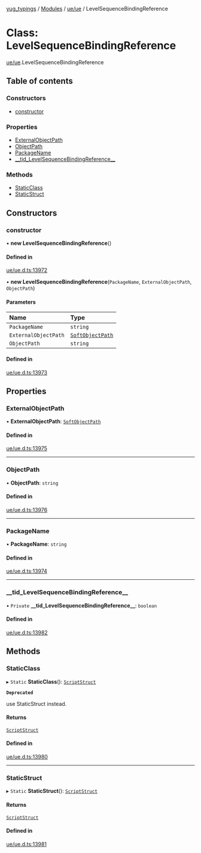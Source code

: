 [yug_typings](../README.md) / [Modules](../modules.md) / [ue/ue](../modules/ue_ue.md) / LevelSequenceBindingReference

# Class: LevelSequenceBindingReference

[ue/ue](../modules/ue_ue.md).LevelSequenceBindingReference

## Table of contents

### Constructors

- [constructor](ue_ue.LevelSequenceBindingReference.md#constructor)

### Properties

- [ExternalObjectPath](ue_ue.LevelSequenceBindingReference.md#externalobjectpath)
- [ObjectPath](ue_ue.LevelSequenceBindingReference.md#objectpath)
- [PackageName](ue_ue.LevelSequenceBindingReference.md#packagename)
- [\_\_tid\_LevelSequenceBindingReference\_\_](ue_ue.LevelSequenceBindingReference.md#__tid_levelsequencebindingreference__)

### Methods

- [StaticClass](ue_ue.LevelSequenceBindingReference.md#staticclass)
- [StaticStruct](ue_ue.LevelSequenceBindingReference.md#staticstruct)

## Constructors

### constructor

• **new LevelSequenceBindingReference**()

#### Defined in

[ue/ue.d.ts:13972](https://github.com/YugMetaverse/yug_typings/blob/b7d9b19/ue/ue.d.ts#L13972)

• **new LevelSequenceBindingReference**(`PackageName`, `ExternalObjectPath`, `ObjectPath`)

#### Parameters

| Name | Type |
| :------ | :------ |
| `PackageName` | `string` |
| `ExternalObjectPath` | [`SoftObjectPath`](ue_ue.SoftObjectPath.md) |
| `ObjectPath` | `string` |

#### Defined in

[ue/ue.d.ts:13973](https://github.com/YugMetaverse/yug_typings/blob/b7d9b19/ue/ue.d.ts#L13973)

## Properties

### ExternalObjectPath

• **ExternalObjectPath**: [`SoftObjectPath`](ue_ue.SoftObjectPath.md)

#### Defined in

[ue/ue.d.ts:13975](https://github.com/YugMetaverse/yug_typings/blob/b7d9b19/ue/ue.d.ts#L13975)

___

### ObjectPath

• **ObjectPath**: `string`

#### Defined in

[ue/ue.d.ts:13976](https://github.com/YugMetaverse/yug_typings/blob/b7d9b19/ue/ue.d.ts#L13976)

___

### PackageName

• **PackageName**: `string`

#### Defined in

[ue/ue.d.ts:13974](https://github.com/YugMetaverse/yug_typings/blob/b7d9b19/ue/ue.d.ts#L13974)

___

### \_\_tid\_LevelSequenceBindingReference\_\_

• `Private` **\_\_tid\_LevelSequenceBindingReference\_\_**: `boolean`

#### Defined in

[ue/ue.d.ts:13982](https://github.com/YugMetaverse/yug_typings/blob/b7d9b19/ue/ue.d.ts#L13982)

## Methods

### StaticClass

▸ `Static` **StaticClass**(): [`ScriptStruct`](ue_ue.ScriptStruct.md)

**`Deprecated`**

use StaticStruct instead.

#### Returns

[`ScriptStruct`](ue_ue.ScriptStruct.md)

#### Defined in

[ue/ue.d.ts:13980](https://github.com/YugMetaverse/yug_typings/blob/b7d9b19/ue/ue.d.ts#L13980)

___

### StaticStruct

▸ `Static` **StaticStruct**(): [`ScriptStruct`](ue_ue.ScriptStruct.md)

#### Returns

[`ScriptStruct`](ue_ue.ScriptStruct.md)

#### Defined in

[ue/ue.d.ts:13981](https://github.com/YugMetaverse/yug_typings/blob/b7d9b19/ue/ue.d.ts#L13981)
